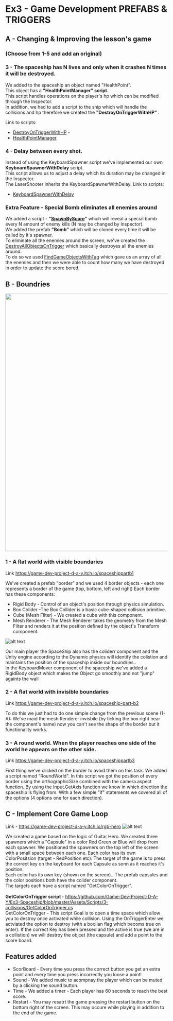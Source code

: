 # Ex3 - Game Development PREFABS & TRIGGERS

## A - Changing & Improving the lesson's game 
### (Choose from 1-5 and add an original)


### 3 - The spaceship has N lives and only when it crashes N times it will be destroyed.
We added to the spaceship an object named "HealthPoint".  
This object has a **"HealthPointManager" script.**  
This script handles operations on the player's hp which can be modified through the Inspector.  
In addition, we had to add a script to the ship which will handle the collisions and hp therefore we created the <b> "DestroyOnTriggerWithHP" </b> .
    
   
   Link to scripts:  
   * [DestroyOnTriggerWithHP]() -  
   * [HealthPointManager](https://github.com/Game-Dev-Project-D-A-Y/Ex3-Spaceship/blob/master/Assets/HealthPointManager.cs) 

### 4 - Delay between every shot.  
Instead of using the KeyboardSpawner script we've implemented our own **KeyboardSpawnerWithDelay** script.  
This script allows us to adjust a delay which its duration may be changed in the Inspector.  
The LaserShooter inherits the KeyboardSpawnerWithDelay. 
  Link to scripts:  
  * [KeyboardSpawnerWithDelay]()

### Extra Feature - Special Bomb eliminates all enemies around 
We added a script - **"[SpawnByScore]()"** which will reveal a special bomb every N amount of enemy kills (N may be changed by Inspector).  
We added the prefab **"Bomb"** which will be cloned every time it will be called by it's spawner.  
To eliminate all the enemies around the screen, we've created the [DestroyAllObjectsOnTrigger]() which basically destroyes all the enemies around.  
To do so we used [FindGameObjectsWithTag](https://docs.unity3d.com/ScriptReference/GameObject.FindGameObjectsWithTag.html
) which gave us an array of all the enemies and then we were able to count how many we have destroyed in order to update the score bored.

## B - Boundries

<img src=https://github.com/Game-Dev-Project-D-A-Y/Ex3-Spaceship/blob/master/Images%20for%20github/partb1.jpg width="800"/>


### 1 - A flat world with visible boundaries
Link https://game-dev-project-d-a-y.itch.io/spaceshippartb1

We've created a prefab "border" and we used 4 border objects - each one represents a border of the game (top, bottom, left and right)
Each border has these components: 
* Rigid Body - Control of an object's position through physics simulation.
* Box Colider -The Box Collider is a basic cube-shaped collision primitive.
* Cube (Mesh Filter) - We created a cube with this component. 
* Mesh Renderer - The Mesh Renderer takes the geometry from the Mesh Filter and renders it at the position defined by the object's Transform component.



![alt text](https://github.com/Game-Dev-Project-D-A-Y/Ex3-Spaceship/blob/master/Images%20for%20github/Borders.jpeg?raw=true)


Our main player the SpaceShip also has the coliderr component and the Unity engine according to the Dynamic physics will identify the colistion and 
maintains the position of the spaceship inside our boundries..
<br/> In the KeyboardMover component of the spaceship we've added a RigidBody object which makes the Object go smoothly and not "jump" againts the wall



### 2 - A flat world with invisible boundaries
Link https://game-dev-project-d-a-y.itch.io/spaceship-part-b2

To do this we just had to do one simple change from the previous scene (1-A):
We've maid the mesh Renderer invisbile (by ticking the box right near the component's name)
now you can't see the shape of the border but it functionality works.

### 3 - A round world. When the player reaches one side of the world he appears on the other side.
Link https://game-dev-project-d-a-y.itch.io/spaceshippartb3

First thing we've clicked on the border to avoid them on this task.
We added a script named "RoundWorld". In this script we got the position of every border using the orthographicSize combined with the camera.aspect function..By using the Input.GetAxis function we
know in which direction the spaceship is flying from.
With a few simple "if" statements we covered all of the options (4 options one for each direction).


## C - Implement Core Game Loop
Link - https://game-dev-project-d-a-y.itch.io/rgb-hero
![alt text](https://github.com/Game-Dev-Project-D-A-Y/Ex3-Spaceship/blob/master/Images%20for%20github/RGBHero.jpeg?raw=true)

We created a game based on the logic of Guitar Hero.
We created three spawners which a "Capsule" in a color Red Green or Blue will drop from each spawner. We positioned the spawners on the top left of the screen with a small space between each one.
Each color has its own ColorPositsion (target - RedPosition etc).
The target of the game is to press the correct key on the keyboard for each Capsule as sonn as it reaches it's position. 
<br/> Each color has its own key (shown on the screen)..
The prefab capsules and the color positions both have the colider component. 
<br/> The targets each have a script named "GetColorOnTrigger".  
<br/>  <b> GetColorOnTrigger script  </b>- https://github.com/Game-Dev-Project-D-A-Y/Ex3-Spaceship/blob/master/Assets/Scripts/3-collisions/GetColorOnTrigger.cs
<br/> GetColorOnTrigger - This script Goal is to open a time space which allow you to destroy once activated while collision. Using the OnTriggerEnter we actviated the option to destroy (with a boolian flag which becoms true on enter). If the correct Key has been pressed and the active is true (we are in a collistion) we will destroy the objcet (the capsule) and add a point to the score board. 
 ## Features added
 * ScorBoard - Every time you press the correct button you get an extra point and every time you press incorrectly you loose a point!
 * Sound - We added music to acompnay the player which can be muted by a clicking the sound button.
 * Time - We added a timer - Each player has 60 seconds to reach the best score.
 * Restart - You may resatrt the game pressing the restart button on the bottom right of the screen. This may occure while playing in addition to the end of the game.

